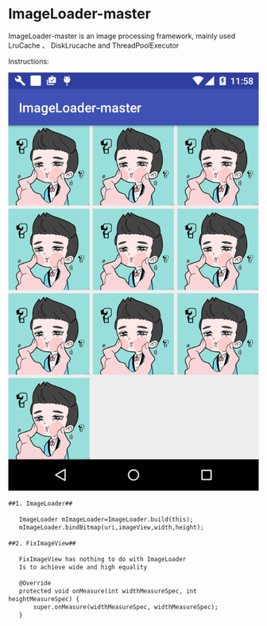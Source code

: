 # ImageLoader-master
ImageLoader-master is an image processing framework, mainly used LruCache 、 DiskLrucache and ThreadPoolExecutor

Instructions:

![image](https://github.com/FreetoflyBai/ImageLoader-master/blob/master/screenshots/1.png)

    ##1. ImageLoader##

       ImageLoader mImageLoader=ImageLoader.build(this);
       mImageLoader.bindBitmap(uri,imageView,width,height);

    ##2. FixImageView##

       FixImageView has nothing to do with ImageLoader
       Is to achieve wide and high equality

       @Override
       protected void onMeasure(int widthMeasureSpec, int heightMeasureSpec) {
           super.onMeasure(widthMeasureSpec, widthMeasureSpec);
       }